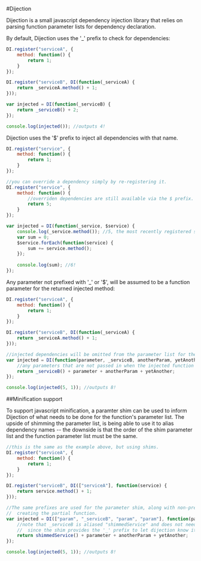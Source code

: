 #Dijection

Dijection is a small javascript dependency injection library that relies on parsing function parameter lists for dependency declaration.

By default, Dijection uses the '\_' prefix to check for dependencies:

```javascript
DI.register("serviceA", {
    method: function() {
        return 1;
    }
});

DI.register("serviceB", DI(function(_serviceA) {
    return _serviceA.method() + 1;
}));

var injected = DI(function(_serviceB) {
    return _serviceB() + 2;
});

console.log(injected()); //outputs 4!
```

Dijection uses the '$' prefix to inject all dependencies with that name.

```javascript
DI.register("service", {
    method: function() {
        return 1;
    }
});

//you can override a dependency simply by re-registering it.
DI.register("service", {
    method: function() {
        //overriden dependencies are still available via the $ prefix.
        return 5;
    }
});

var injected = DI(function(_service, $service) {
    console.log(_service.method()); //5, the most recently registered service
    var sum = 0;
    $service.forEach(function(service) {
        sum += service.method();
    });
    
    console.log(sum); //6!
});
```

Any parameter not prefixed with '\_' or '$', will be assumed to be a function parameter for the returned injected method:

```javascript
DI.register("serviceA", {
    method: function() {
        return 1;
    }
});

DI.register("serviceB", DI(function(_serviceA) {
    return _serviceA.method() + 1;
}));

//injected dependencies will be omitted from the parameter list for the returned function
var injected = DI(function(parameter, _serviceB, anotherParam, yetAnother) {
    //any parameters that are not passed in when the injected function is called will be passed as undefined.
    return _serviceB() + parameter + anotherParam + yetAnother;
});

console.log(injected(5, 1)); //outputs 8!
```

##Minification support

To support javascript minification, a paramter shim can be used to inform Dijection of what needs to be done for the function's parameter list.
The upside of shimming the parameter list, is being able to use it to alias dependency names -- the downside is that the order of the shim parameter list and the function parameter list must be the same.

```javascript
//this is the same as the example above, but using shims.
DI.register("serviceA", {
    method: function() {
        return 1;
    }
});

DI.register("serviceB", DI(["serviceA"], function(service) {
    return service.method() + 1;
}));

//The same prefixes are used for the parameter shim, along with non-prefixed parameters 
//  creating the partial function.
var injected = DI(["param", "_serviceB", "param", "param"], function(parameter, shimmedService, anotherParam, yetAnother) {
    //note that _serviceB is aliased "shimmedService" and does not need a prefix 
    //  since the shim provides the '_' prefix to let dijection know it should be injected.
    return shimmedService() + parameter + anotherParam + yetAnother;
});

console.log(injected(5, 1)); //outputs 8!
```